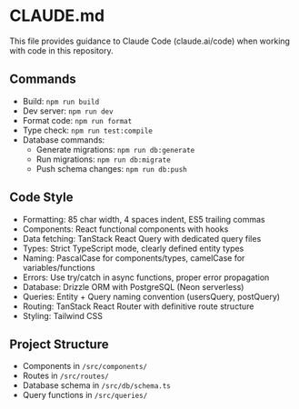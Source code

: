 # CLAUDE.md

This file provides guidance to Claude Code (claude.ai/code) when working with code in this repository.

## Commands
- Build: `npm run build`
- Dev server: `npm run dev`
- Format code: `npm run format`
- Type check: `npm run test:compile`
- Database commands:
  - Generate migrations: `npm run db:generate`
  - Run migrations: `npm run db:migrate`
  - Push schema changes: `npm run db:push`

## Code Style
- Formatting: 85 char width, 4 spaces indent, ES5 trailing commas
- Components: React functional components with hooks
- Data fetching: TanStack React Query with dedicated query files
- Types: Strict TypeScript mode, clearly defined entity types
- Naming: PascalCase for components/types, camelCase for variables/functions
- Errors: Use try/catch in async functions, proper error propagation
- Database: Drizzle ORM with PostgreSQL (Neon serverless)
- Queries: Entity + Query naming convention (usersQuery, postQuery)
- Routing: TanStack React Router with definitive route structure
- Styling: Tailwind CSS

## Project Structure
- Components in `/src/components/`
- Routes in `/src/routes/`
- Database schema in `/src/db/schema.ts`
- Query functions in `/src/queries/`